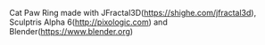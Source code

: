 Cat Paw Ring made with JFractal3D(https://shighe.com/jfractal3d), Sculptris Alpha 6(http://pixologic.com) and Blender(https://www.blender.org)
